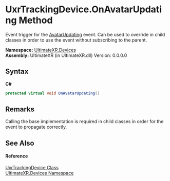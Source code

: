 # UxrTrackingDevice.OnAvatarUpdating Method 
 

Event trigger for the <a href="E_UltimateXR_Devices_UxrTrackingDevice_AvatarUpdating">AvatarUpdating</a> event. Can be used to override in child classes in order to use the event without subscribing to the parent.

**Namespace:**&nbsp;<a href="N_UltimateXR_Devices">UltimateXR.Devices</a><br />**Assembly:**&nbsp;UltimateXR (in UltimateXR.dll) Version: 0.0.0.0

## Syntax

**C#**<br />
``` C#
protected virtual void OnAvatarUpdating()
```


## Remarks
Calling the base implementation is required in child classes in order for the event to propagate correctly.

## See Also


#### Reference
<a href="T_UltimateXR_Devices_UxrTrackingDevice">UxrTrackingDevice Class</a><br /><a href="N_UltimateXR_Devices">UltimateXR.Devices Namespace</a><br />